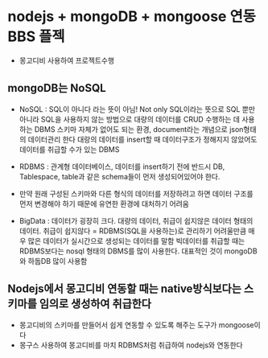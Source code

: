 # nodejs + mongoDB + mongoose 연동 BBS 플젝
* 몽고디비 사용하여 프로젝트수행

## mongoDB는 NoSQL
* NoSQL : SQL이 아니다 라는 뜻이 아님!
Not only SQL이라는 뜻으로 SQL 뿐만 아니라 SQL을 사용하지 않는 방법으로 대량의 데이터를 CRUD 수행하는 데 사용하는 DBMS
스키마 자체가 없어도 되는 환경, document라는 개념으로 json형태의 데이터관리 한다
대랑의 데이터를 insert할 때 데이터구조가 정해지지 않았어도 데이터를 취급할 수가 있는 DBMS

* RDBMS : 관계형 데이터베이스, 데이터를 insert하기 전에 반드시 DB, Tablespace, table과 같은 schema들이 먼저 생성되어있어야 한다. 
* 만약 원래 구성된 스키마와 다른 형식의 데이터를 저장하려고 하면 
데이터 구조를 먼저 변경해야 하기 때문에 유연한 환경에 대처하기 어려움

* BigData : 데이터가 굉장히 크다. 대량의 데이터, 취급이 쉽지않은 데이터 형태의 데이터.
취급이 쉽지않다 = RDBMS(SQL을 사용하는)로 관리하기 어려울만큼 매우 많은 데이터가 실시간으로 생성되는 데이터를 말함
빅데이터를 취급할 때는 RDBMS보다는 nosql 형태의 DBMS를 많이 사용한다.
대표적인 것이 mongoDB와 하둡DB 많이 사용함

## Nodejs에서 몽고디비 연동할 때는 native방식보다는 스키마를 임의로 생성하여 취급한다
* 몽고디비의 스키마를 만들어서 쉽게 연동할 수 있도록 해주는 도구가 mongoose이다
* 몽구스 사용하여 몽고디비를 마치 RDBMS처럼 취급하여 nodejs와 연동한다